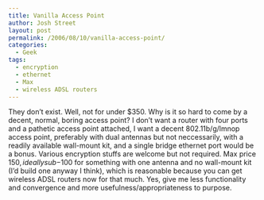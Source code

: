 ```yaml
---
title: Vanilla Access Point
author: Josh Street
layout: post
permalink: /2006/08/10/vanilla-access-point/
categories:
  - Geek
tags:
  - encryption
  - ethernet
  - Max
  - wireless ADSL routers
---
```

They don&#8217;t exist. Well, not for under $350. Why is it so hard to come by a decent, normal, boring access point? I don&#8217;t want a router with four ports and a pathetic access point attached, I want a decent 802.11b/g/lmnop access point, preferably with dual antennas but not neccessarily, with a readily available wall-mount kit, and a single bridge ethernet port would be a bonus. Various encryption stuffs are welcome but not required. Max price $150, ideally sub-$100 for something with one antenna and no wall-mount kit (I&#8217;d build one anyway I think), which is reasonable because you can get wireless ADSL routers now for that much. Yes, give me less functionality and convergence and more usefulness/appropriateness to purpose.